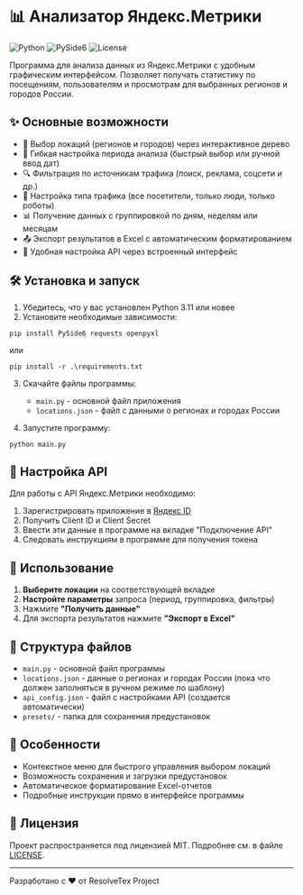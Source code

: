# 📊 Анализатор Яндекс.Метрики

![Python](https://img.shields.io/badge/Python-3.11+-blue?logo=python)
![PySide6](https://img.shields.io/badge/PySide6-6.9.0-green?logo=qt)
![License](https://img.shields.io/badge/License-MIT-yellow)

Программа для анализа данных из Яндекс.Метрики с удобным графическим интерфейсом. Позволяет получать статистику по посещениям, пользователям и просмотрам для выбранных регионов и городов России.

## ✨ Основные возможности

- 📍 Выбор локаций (регионов и городов) через интерактивное дерево
- 📅 Гибкая настройка периода анализа (быстрый выбор или ручной ввод дат)
- 🔍 Фильтрация по источникам трафика (поиск, реклама, соцсети и др.)
- 🤖 Настройка типа трафика (все посетители, только люди, только роботы)
- 📊 Получение данных с группировкой по дням, неделям или месяцам
- 📤 Экспорт результатов в Excel с автоматическим форматированием
- 🔑 Удобная настройка API через встроенный интерфейс

## 🛠 Установка и запуск

1. Убедитесь, что у вас установлен Python 3.11 или новее
2. Установите необходимые зависимости:

```pip install PySide6 requests openpyxl```

или

```pip install -r .\requirements.txt```


3. Скачайте файлы программы:
   - `main.py` - основной файл приложения
   - `locations.json` - файл с данными о регионах и городах России

4. Запустите программу:

```python main.py```


## 🔌 Настройка API

Для работы с API Яндекс.Метрики необходимо:

1. Зарегистрировать приложение в [Яндекс ID](https://oauth.yandex.ru/)
2. Получить Client ID и Client Secret
3. Ввести эти данные в программе на вкладке "Подключение API"
4. Следовать инструкциям в программе для получения токена

## 📝 Использование

1. **Выберите локации** на соответствующей вкладке
2. **Настройте параметры** запроса (период, группировка, фильтры)
3. Нажмите **"Получить данные"**
4. Для экспорта результатов нажмите **"Экспорт в Excel"**

## 📂 Структура файлов

- `main.py` - основной файл программы
- `locations.json` - данные о регионах и городах России (пока что должен заполняться в ручном режиме по шаблону)
- `api_config.json` - файл с настройками API (создается автоматически)
- `presets/` - папка для сохранения предустановок

## 📌 Особенности

- Контекстное меню для быстрого управления выбором локаций
- Возможность сохранения и загрузки предустановок
- Автоматическое форматирование Excel-отчетов
- Подробные инструкции прямо в интерфейсе программы

## 📄 Лицензия

Проект распространяется под лицензией MIT. Подробнее см. в файле [LICENSE](LICENSE).

---

Разработано с ❤️ от ResolveTex Project
